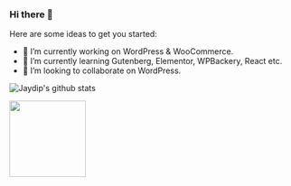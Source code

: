 ### Hi there 👋

Here are some ideas to get you started:

- 🔭 I’m currently working on WordPress & WooCommerce.
- 🌱 I’m currently learning Gutenberg, Elementor, WPBackery, React etc.
- 👯 I’m looking to collaborate on WordPress.

![Jaydip's github stats](https://github-readme-stats.vercel.app/api?username=jaydiplinksture&include_all_commits=true&show_icons=true&theme=radical&layout=compact)


<img align=top height="135" src="https://github-readme-stats.vercel.app/api/top-langs/?username=thejaydip&layout=compact&hide=php,html&count_private=true&hide_title=true&title_color=4F8CC9&text_color=9f9f9f&bg_color=00000000)](https://github.com/anuraghazra/github-readme-stats" />

